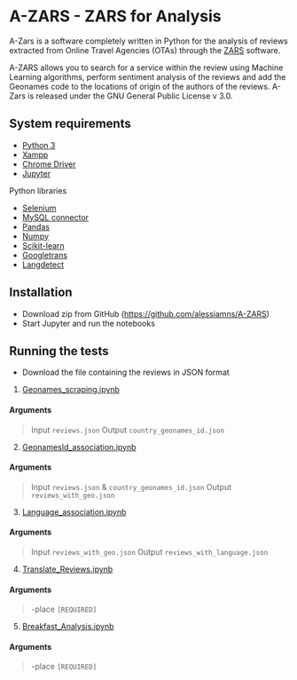 # A-ZARS - ZARS for Analysis
A-Zars is a software completely written in Python for the analysis of reviews extracted from Online Travel Agencies (OTAs) through the [ZARS](https://github.com/alessiamns/ZARS) software. 

A-ZARS allows you to search for a service within the review using Machine Learning algorithms, perform sentiment analysis of the reviews and add the Geonames code to the locations of origin of the authors of the reviews. A-Zars is released under the GNU General Public License v 3.0.

## System requirements

* [Python 3](https://www.python.org/downloads/)
* [Xampp](https://www.apachefriends.org/download.html)
* [Chrome Driver](https://chromedriver.chromium.org/)
* [Jupyter](https://jupyter.org/)

Python libraries

* [Selenium](https://www.selenium.dev/downloads/)
* [MySQL connector](https://www.mysql.com/it/products/connector/)
* [Pandas](https://pandas.pydata.org/)
* [Numpy](https://numpy.org/)
* [Scikit-learn](https://scikit-learn.org/)
* [Googletrans](https://py-googletrans.readthedocs.io/en/latest/)
* [Langdetect](https://pypi.org/project/langdetect/)

## Installation

* Download zip from GitHub (https://github.com/alessiamns/A-ZARS) 
* Start Jupyter and run the notebooks

## Running the tests

* Download the file containing the reviews in JSON format

1. [Geonames_scraping.ipynb](Geonames_scraping.ipynb)

#### Arguments
> Input `reviews.json`
> Output `country_geonames_id.json`

2. [GeonamesId_association.ipynb](GeonamesId_association.ipynb)

#### Arguments
> Input `reviews.json` & `country_geonames_id.json`
> Output `reviews_with_geo.json`

3. [Language_association.ipynb](Language_association.ipynb)

#### Arguments
> Input `reviews_with_geo.json`
> Output `reviews_with_language.json`

4. [Translate_Reviews.ipynb](Translate_Reviews.ipynb)

#### Arguments
> -place `[REQUIRED]`


5. [Breakfast_Analysis.ipynb](Breakfast_Analysis.ipynb)

#### Arguments
> -place `[REQUIRED]`


